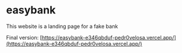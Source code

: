 # easybank

This website is a landing page for a fake bank

Final version: [https://easybank-e346qbduf-pedr0velosa.vercel.app/](https://easybank-e346qbduf-pedr0velosa.vercel.app/)

